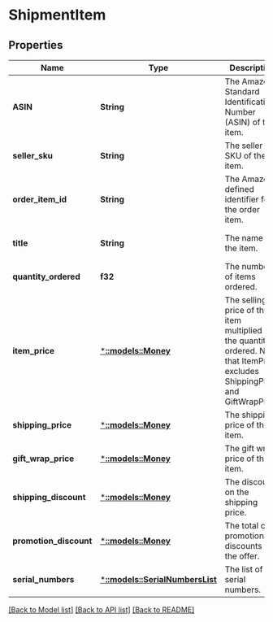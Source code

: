 # ShipmentItem

## Properties
Name | Type | Description | Notes
------------ | ------------- | ------------- | -------------
**ASIN** | **String** | The Amazon Standard Identification Number (ASIN) of the item. | [optional] [default to null]
**seller_sku** | **String** | The seller SKU of the item. | [optional] [default to null]
**order_item_id** | **String** | The Amazon-defined identifier for the order item. | [optional] [default to null]
**title** | **String** | The name of the item. | [optional] [default to null]
**quantity_ordered** | **f32** | The number of items ordered. | [optional] [default to null]
**item_price** | [***::models::Money**](Money.md) | The selling price of the item multiplied by the quantity ordered. Note that ItemPrice excludes ShippingPrice and GiftWrapPrice. | [optional] [default to null]
**shipping_price** | [***::models::Money**](Money.md) | The shipping price of the item. | [optional] [default to null]
**gift_wrap_price** | [***::models::Money**](Money.md) | The gift wrap price of the item. | [optional] [default to null]
**shipping_discount** | [***::models::Money**](Money.md) | The discount on the shipping price. | [optional] [default to null]
**promotion_discount** | [***::models::Money**](Money.md) | The total of all promotional discounts in the offer. | [optional] [default to null]
**serial_numbers** | [***::models::SerialNumbersList**](SerialNumbersList.md) | The list of serial numbers. | [optional] [default to null]

[[Back to Model list]](../README.md#documentation-for-models) [[Back to API list]](../README.md#documentation-for-api-endpoints) [[Back to README]](../README.md)


